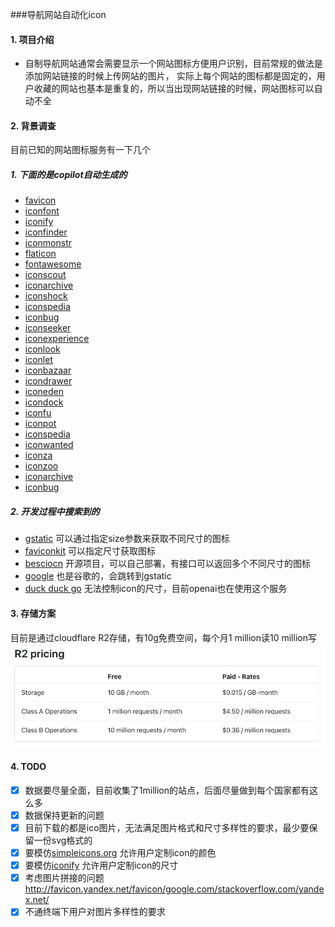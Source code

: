 ###导航网站自动化icon

#### 1. 项目介绍
- 自制导航网站通常会需要显示一个网站图标方便用户识别，目前常规的做法是添加网站链接的时候上传网站的图片，
实际上每个网站的图标都是固定的，用户收藏的网站也基本是重复的，所以当出现网站链接的时候，网站图标可以自动不全

#### 2. 背景调查
目前已知的网站图标服务有一下几个
##### 1. 下面的是copilot自动生成的
- [favicon](https://www.favicon.cc/)
- [iconfont](https://www.iconfont.cn/)
- [iconify](https://iconify.design/)
- [iconfinder](https://www.iconfinder.com/)
- [iconmonstr](https://iconmonstr.com/)
- [flaticon](https://www.flaticon.com/)
- [fontawesome](https://fontawesome.com/)
- [iconscout](https://iconscout.com/)
- [iconarchive](http://www.iconarchive.com/)
- [iconshock](https://www.iconshock.com/)
- [iconspedia](http://www.iconspedia.com/)
- [iconbug](http://www.iconbug.com/)
- [iconseeker](http://www.iconseeker.com/)
- [iconexperience](http://www.iconexperience.com/)
- [iconlook](http://www.iconlook.com/)
- [iconlet](http://www.iconlet.com/)
- [iconbazaar](http://www.iconbazaar.com/)
- [icondrawer](http://www.icondrawer.com/)
- [iconeden](http://www.iconeden.com/)
- [icondock](http://www.icondock.com/)
- [iconfu](http://www.iconfu.com/)
- [iconpot](http://www.iconpot.com/)
- [iconspedia](http://www.iconspedia.com/)
- [iconwanted](http://www.iconwanted.com/)
- [iconza](http://www.iconza.com/)
- [iconzoo](http://www.iconzoo.com/)
- [iconarchive](http://www.iconarchive.com/)
- [iconbug](http://www.iconbug.com/)

##### 2. 开发过程中搜索到的
- [gstatic]('https://t1.gstatic.com/faviconV2?client=SOCIAL&type=FAVICON&fallback_opts=TYPE,SIZE,URL&url=http://cloudflare.com&size=256') 可以通过指定size参数来获取不同尺寸的图标
- [faviconkit]('https://parental-peach-bat.faviconkit.com/cloudflare.com/256) 可以指定尺寸获取图标
- [besciocn]('https://besticon-demo.herokuapp.com/icon?size=80..120..200&url=github.com') 开源项目，可以自己部署，有接口可以返回多个不同尺寸的图标
- [google]('https://www.google.com/s2/favicons?domain_url=http://cloudflare.com') 也是谷歌的，会跳转到gstatic
- [duck duck go]('https://icons.duckduckgo.com/ip2/github.com.ico') 无法控制icon的尺寸，目前openai也在使用这个服务

#### 3. 存储方案
  目前是通过cloudflare R2存储，有10g免费空间，每个月1 million读10 million写
  ![img.png](assets/r2_price.png)
  

#### 4. TODO
- [x] 数据要尽量全面，目前收集了1million的站点，后面尽量做到每个国家都有这么多
- [x] 数据保持更新的问题
- [x] 目前下载的都是ico图片，无法满足图片格式和尺寸多样性的要求，最少要保留一份svg格式的
- [x] 要模仿[simpleicons.org](https://simpleicons.org/) 允许用户定制icon的颜色
- [x] 要模仿[iconify](https://iconify.design/) 允许用户定制icon的尺寸
- [x] 考虑图片拼接的问题 http://favicon.yandex.net/favicon/google.com/stackoverflow.com/yandex.net/
- [x] 不通终端下用户对图片多样性的要求